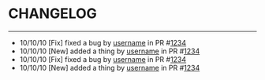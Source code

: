 # CHANGELOG
---


* 10/10/10 [Fix] fixed a bug by [username](https://url.com/username) in PR #[1234](https://url.com/username/repo/pulls/1234)
* 10/10/10 [New] added a thing by [username](https://url.com/username) in PR #[1234](https://url.com/username/repo/pulls/1234)
* 10/10/10 [Fix] fixed a bug by [username](https://url.com/username) in PR #[1234](https://url.com/username/repo/pulls/1234)
* 10/10/10 [New] added a thing by [username](https://url.com/username) in PR #[1234](https://url.com/username/repo/pulls/1234)